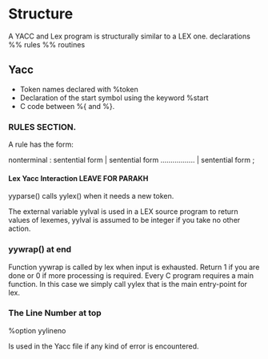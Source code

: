 # Structure
A YACC and Lex program is structurally similar to a LEX one.
declarations
%%
rules
%%
routines

## Yacc
- Token names declared with %token
- Declaration of the start symbol using the keyword %start
- C code between %{ and %}.

### RULES SECTION.

A rule has the form:

nonterminal : sentential form
            | sentential form
            .................
            | sentential form
            ;


#### Lex Yacc Interaction **LEAVE FOR PARAKH**
yyparse() calls yylex() when it needs a new token.

The external variable yylval is used in a LEX source program to return values of lexemes, yylval is assumed to be integer if you take no other action.

### yywrap() at end
Function yywrap is called by lex when input is exhausted. Return 1 if you are done or 0 if more processing is required. Every C program requires a main function. In this case we simply call yylex that is the main entry-point for lex.

### The Line Number at top
%option yylineno

Is used in the Yacc file if any kind of error is encountered.
